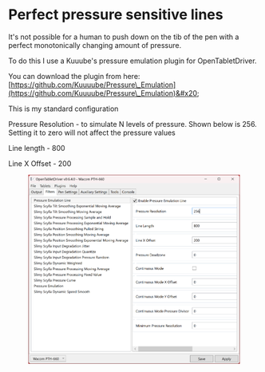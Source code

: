 # Perfect pressure sensitive lines

It's not possible for a human to push down on the tib of the pen with a perfect monotonically changing amount of pressure.

To do this I use a Kuuube's pressure emulation plugin for OpenTabletDriver.

You can download the plugin from here: [https://github.com/Kuuuube/Pressure\_Emulation](https://github.com/Kuuuube/Pressure\_Emulation)&#x20;

This is my standard configuration

Pressure Resolution - to simulate N levels of pressure. Shown below is 256. Setting it to zero will not affect the pressure values

Line length - 800

Line X Offset - 200

<figure><img src="../.gitbook/assets/image (7).png" alt=""><figcaption></figcaption></figure>

